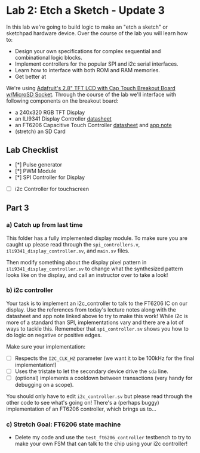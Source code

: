 # Lab 2: Etch a Sketch - Update 3

In this lab we're going to build logic to make an "etch a sketch" or sketchpad hardware device. Over the course of the lab you will learn how to:
* Design your own specifications for complex sequential and combinational logic blocks.
* Implement controllers for the popular SPI and i2c serial interfaces.
* Learn how to interface with both ROM and RAM memories.
* Get better at 

We're using [Adafruit's 2.8" TFT LCD with Cap Touch Breakout Board w/MicroSD Socket](https://www.adafruit.com/product/2090). Through the course of the lab we'll interface with following components on the breakout board:
- a 240x320 RGB TFT Display
- an ILI9341 Display Controller [datasheet](https://cdn-shop.adafruit.com/datasheets/ILI9341.pdf)
- an FT6206 Capacitive Touch Controller [datasheet](https://cdn-shop.adafruit.com/datasheets/FT6x06+Datasheet_V0.1_Preliminary_20120723.pdf) and [app note](https://cdn-shop.adafruit.com/datasheets/FT6x06_AN_public_ver0.1.3.pdf)
- (stretch) an SD Card

## Lab Checklist

- [*] Pulse generator
- [*] PWM Module
- [*] SPI Controller for Display
- [ ] i2c Controller for touchscreen 

## Part 3
### a) Catch up from last time
This folder has a fully implemented display module. To make sure you are caught up please read through the `spi_controllers.v`, `ili9341_display_controller.sv`, and `main.sv` files.

Then modify something about the display pixel pattern in `ili9341_display_controller.sv` to change what the synthesized pattern looks like on the display, and call an instructor over to take a look!

### b) i2c controller

Your task is to implement an i2c_controller to talk to the FT6206 IC on our display. Use the references from today's lecture notes along with the datasheet and app note linked above to try to make this work!
While i2c is more of a standard than SPI, implementations vary and there are a lot of ways to tackle this. Rememeber that `spi_controller.sv` shows you how to do logic on negative or positive edges.

Make sure your implementation:
- [ ] Respects the `I2C_CLK_HZ` parameter (we want it to be 100kHz for the final implementation!)
- [ ] Uses the tristate to let the secondary device drive the `sda` line.
- [ ] (optional) implements a cooldown between transactions (very handy for debugging on a scope).

You should only have to edit `i2c_controller.sv` but please read through the other code to see what's going on! There's a (perhaps buggy) implementation of an FT6206 controller, which brings us to...

### c) Stretch Goal: FT6206 state machine
- Delete my code and use the `test_ft6206_controller` testbench to try to make your own FSM that can talk to the chip using your i2c controller!